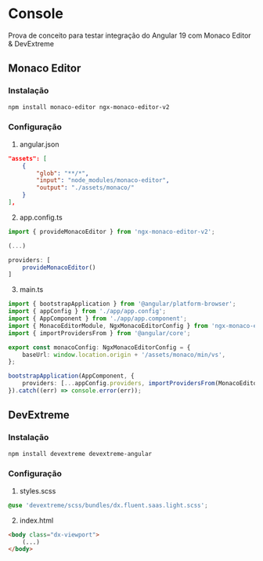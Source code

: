 # Console

Prova de conceito para testar integração do Angular 19 com Monaco Editor & DevExtreme

## Monaco Editor

### Instalação

```bash
npm install monaco-editor ngx-monaco-editor-v2
```

### Configuração

1. angular.json

```json
"assets": [
    {
        "glob": "**/*",
        "input": "node_modules/monaco-editor",
        "output": "./assets/monaco/"
    }
],
```

2. app.config.ts

```typescript
import { provideMonacoEditor } from 'ngx-monaco-editor-v2';

(...)

providers: [
    provideMonacoEditor()
]
```

3. main.ts

```typescript
import { bootstrapApplication } from '@angular/platform-browser';
import { appConfig } from './app/app.config';
import { AppComponent } from './app/app.component';
import { MonacoEditorModule, NgxMonacoEditorConfig } from 'ngx-monaco-editor-v2';
import { importProvidersFrom } from '@angular/core';

export const monacoConfig: NgxMonacoEditorConfig = {
    baseUrl: window.location.origin + '/assets/monaco/min/vs',
};

bootstrapApplication(AppComponent, {
    providers: [...appConfig.providers, importProvidersFrom(MonacoEditorModule.forRoot(monacoConfig))],
}).catch((err) => console.error(err));
```

## DevExtreme

### Instalação

```bash
npm install devextreme devextreme-angular
```

### Configuração

1. styles.scss

```scss
@use 'devextreme/scss/bundles/dx.fluent.saas.light.scss';
```

2. index.html

```html
<body class="dx-viewport">
    (...)
</body>
```
